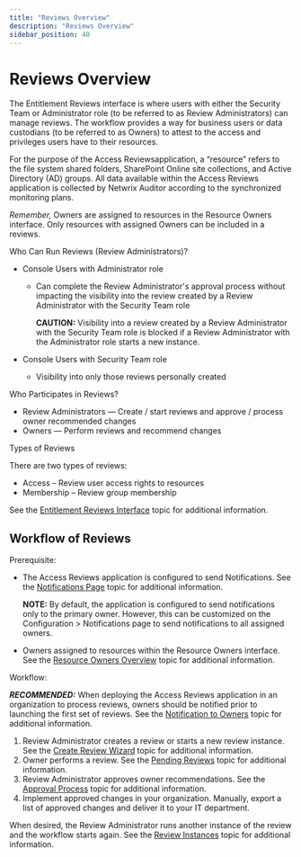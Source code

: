 ```yaml
---
title: "Reviews Overview"
description: "Reviews Overview"
sidebar_position: 40
---
```


# Reviews Overview

The Entitlement Reviews interface is where users with either the Security Team or Administrator role
(to be referred to as Review Administrators) can manage reviews. The workflow provides a way for
business users or data custodians (to be referred to as Owners) to attest to the access and
privileges users have to their resources.

For the purpose of the Access Reviewsapplication, a “resource” refers to the file system shared
folders, SharePoint Online site collections, and Active Directory (AD) groups. All data available
within the Access Reviews application is collected by Netwrix Auditor according to the synchronized
monitoring plans.

_Remember,_ Owners are assigned to resources in the Resource Owners interface. Only resources with
assigned Owners can be included in a reviews.

Who Can Run Reviews (Review Administrators)?

- Console Users with Administrator role

    - Can complete the Review Administrator's approval process without impacting the visibility into
      the review created by a Review Administrator with the Security Team role

        **CAUTION:** Visibility into a review created by a Review Administrator with the Security
        Team role is blocked if a Review Administrator with the Administrator role starts a new
        instance.

- Console Users with Security Team role

    - Visibility into only those reviews personally created

Who Participates in Reviews?

- Review Administrators — Create / start reviews and approve / process owner recommended changes
- Owners — Perform reviews and recommend changes

Types of Reviews

There are two types of reviews:

- Access – Review user access rights to resources
- Membership – Review group membership

See the [Entitlement Reviews Interface](/docs/auditor/10.8/accessreviews/entitlementreviews/interface/interface.md) topic for additional information.

## Workflow of Reviews

Prerequisite:

- The Access Reviews application is configured to send Notifications. See the
  [Notifications Page](/docs/auditor/10.8/accessreviews/admin/configuration/notifications.md) topic for additional information.

    **NOTE:** By default, the application is configured to send notifications only to the primary
    owner. However, this can be customized on the Configuration > Notifications page to send
    notifications to all assigned owners.

- Owners assigned to resources within the Resource Owners interface. See the
  [Resource Owners Overview](/docs/auditor/10.8/accessreviews/resourceowners/overview.md) topic for additional information.

Workflow:

**_RECOMMENDED:_** When deploying the Access Reviews application in an organization to process
reviews, owners should be notified prior to launching the first set of reviews. See the
[Notification to Owners](/docs/auditor/10.8/accessreviews/resourceowners/overview.md#notification-to-owners) topic for additional
information.

1. Review Administrator creates a review or starts a new review instance. See the
   [Create Review Wizard](/docs/auditor/10.8/accessreviews/entitlementreviews/create/create.md) topic for additional information.
2. Owner performs a review. See the [Pending Reviews](/docs/auditor/10.8/accessreviews/owneroverview/pendingreviews/pendingreviews.md) topic for additional
   information.
3. Review Administrator approves owner recommendations. See the
   [Approval Process](/docs/auditor/10.8/accessreviews/entitlementreviews/approvalprocess/approvalprocess.md) topic for additional information.
4. Implement approved changes in your organization. Manually, export a list of approved changes and
   deliver it to your IT department.

When desired, the Review Administrator runs another instance of the review and the workflow starts
again. See the [Review Instances](/docs/auditor/10.8/accessreviews/entitlementreviews/create/reviewinstances.md) topic for additional information.
